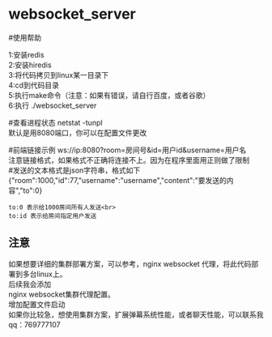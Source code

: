 # websocket_server


#使用帮助<br>

1:安装redis<br>
2:安装hiredis<br>
3:将代码拷贝到linux某一目录下<br>
4:cd到代码目录<br>
5:执行make命令（注意：如果有错误，请自行百度，或者谷歌）<br>
6:执行 ./websocket_server<br>

#查看进程状态
netstat -tunpl<br>
默认是用8080端口，你可以在配置文件更改 

#前端链接示例
ws://ip:8080?room=房间号&id=用户id&username=用户名 <br>
注意链接格式，如果格式不正确将连接不上。因为在程序里面用正则做了限制<br>
#发送的文本格式是json字符串，格式如下
	{\"room\":1000,\"id\":77,\"username\":\"username\",\"content\":\"要发送的内容\",\"to\":0}<br>

	to:0 表示给1000房间所有人发送<br>
	to:id 表示给房间指定用户发送

     
注意
--------
如果想要详细的集群部署方案，可以参考，nginx websocket 代理，将此代码部署到多台linux上。<br>
后续我会添加 <br>
nginx websocket集群代理配置。<br>
增加配置文件启动<br>
如果你比较急，想使用集群方案，扩展弹幕系统性能，或者聊天性能，可以联系我qq：769777107
